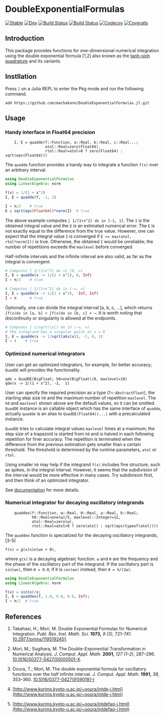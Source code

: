 # DoubleExponentialFormulas

[![Stable](https://img.shields.io/badge/docs-stable-blue.svg)](https://machakann.github.io/DoubleExponentialFormulas.jl/stable)
[![Dev](https://img.shields.io/badge/docs-dev-blue.svg)](https://machakann.github.io/DoubleExponentialFormulas.jl/dev)
[![Build Status](https://travis-ci.com/machakann/DoubleExponentialFormulas.jl.svg?branch=master)](https://travis-ci.com/machakann/DoubleExponentialFormulas.jl)
[![Build Status](https://ci.appveyor.com/api/projects/status/github/machakann/DoubleExponentialFormulas.jl?svg=true)](https://ci.appveyor.com/project/machakann/DoubleExponentialFormulas-jl)
[![Codecov](https://codecov.io/gh/machakann/DoubleExponentialFormulas.jl/branch/master/graph/badge.svg)](https://codecov.io/gh/machakann/DoubleExponentialFormulas.jl)
[![Coveralls](https://coveralls.io/repos/github/machakann/DoubleExponentialFormulas.jl/badge.svg?branch=master)](https://coveralls.io/github/machakann/DoubleExponentialFormulas.jl?branch=master)



## Introduction

This package provides functions for one-dimensional numerical integration using the double exponential formula [1,2] also known as the [tanh-sinh quadrature](https://en.wikipedia.org/wiki/Tanh-sinh_quadrature) and its variants.



## Instllation

Press `]` on a Julia REPL to enter the Pkg mode and run the following command.

```
add https://github.com/machakann/DoubleExponentialFormulas.jl.git
```



## Usage

### Handy interface in Float64 precision

```
    I, E = quadde(f::Function, a::Real, b::Real, c::Real...;
                  atol::Real=zero(Float64),
                  rtol::Real=atol>0 ? zero(Float64) : sqrt(eps(Float64)))
```

The `quadde` function provides a handy way to integrate a function `f(x)` over an arbitrary interval.

```julia
using DoubleExponentialFormulas
using LinearAlgebra: norm

f(x) = 1/(1 + x^2)
I, E = quadde(f, -1, 1)

I ≈ π/2    # true
E ≤ sqrt(eps(Float64))*norm(I)  # true
```

The above example computes `∫ 1/(1+x^2) dx in [-1, 1]`. The `I` is the obtained integral value and the `E` is an estimated numerical error. The `E` is not exactly equal to the difference from the true value. However, one can expect that the integral value `I` is converged if `E <= max(atol, rtol*norm(I))` is true. Otherwise, the obtained `I` would be unreliable; the number of repetitions exceeds the `maxlevel` before converged.

Half-infinite intervals and the infinite interval are also valid, as far as the integral is convergent.

```julia
# Computes ∫ 1/(1+x^2) dx in [0, ∞)
I, E = quadde(x -> 1/(1 + x^2), 0, Inf)
I ≈ π/2    # true

# Computes ∫ 1/(1+x^2) dx in (-∞, ∞)
I, E = quadde(x -> 1/(1 + x^2), -Inf, Inf)
I ≈ π      # true
```

Optionally, one can divide the integral interval [a, b, c, ...], which returns `∫f(x)dx in [a, b] + ∫f(x)dx in [b, c] + ⋯`.  It is worth noting that discontinuity or singularity is allowed at the endpoints.

```julia
# Computes ∫ 1/sqrt(|x|) dx in (-∞, ∞)
# The integrand has a singular point at x = 0
I, E = quadde(x -> 1/sqrt(abs(x)), -1, 0, 1)
I ≈ 4    # true
```


### Optimized numerical integrators

User can get an optimized integrators, for example, for better accuracy; `QuadDE` will provides the functionality.

```
qde = QuadDE(BigFloat; h0=one(BigFloat)/8, maxlevel=10)
qde(x -> 2/(1 + x^2), -1,  1)
```

User can specify the required precision as a type (`T<:AbstractFloat`), the starting step size `h0` and the maximum number of repetition `maxlevel`. The `h0` and `maxlevel` shown above are the default values, so it can be omitted. `QuadDE` instance is an callable object which has the same interface of `quadde`, actually `quadde` is an alias to `QuadDE(Float64)(...)` with a precalculated instance.

`QuadDE` tries to calculate integral values `maxlevel` times at a maximum; the step size of a trapezoid is started from `h0` and is halved in each following repetition for finer accuracy. The repetition is terminated when the difference from the previous estimation gets smaller than a certain threshold.  The threshold is determined by the runtime parameters, `atol` or `rtol`.

Using smaller `h0` may help if the integrand `f(x)` includes fine structure, such as spikes, in the integral interval. However, it seems that the subdivision of the interval would be more effective in many cases. Try subdivision first, and then think of an optimized integrator.

See [documentation](https://machakann.github.io/DoubleExponentialFormulas.jl/stable) for more details.


### Numerical integrator for decaying oscillatory integrands

```
    quaddeo(f::Function, ω::Real, θ::Real, a::Real, b::Real;
            h0::Real=one(ω)/5, maxlevel::Integer=12,
            atol::Real=zero(ω),
            rtol::Real=atol>0 ? zero(atol) : sqrt(eps(typeof(atol))))
```

The `quaddeo` function is specialized for the decaying oscillatory integrands, [3-5]

    f(x) = g(x)sin(ωx + θ),

where `g(x)` is a decaying algebraic function. `ω` and `θ` are the frequency and the phase of the oscillatory part of the integrand. If the oscillatory part is `sin(ωx)`, then `θ = 0.0`; if it is `cos(ωx)` instead, then `θ = π/(2ω)`.

```julia
using DoubleExponentialFormulas
using LinearAlgebra: norm

f(x) = sin(x)/x;
I, E = quaddeo(f, 1.0, 0.0, 0.0, Inf);
I ≈ π/2  # true
```


## References


1. Takahasi, H.; Mori, M. Double Exponential Formulas for Numerical Integration. *Publ. Res. Inst. Math. Sci.* **1973,** *9 (3),* 721–741. [10.2977/prims/1195192451](https://doi.org/10.2977/prims/1195192451).

1. Mori, M.; Sugihara, M. The Double-Exponential Transformation in Numerical Analysis. *J. Comput. Appl. Math.* **2001,** *127 (1–2),* 287–296. [10.1016/S0377-0427(00)00501-X](https://doi.org/10.1016/S0377-0427(00)00501-X).

1. Ooura, T.; Mori, M. The double exponential formula for oscillatory functions over the half infinite interval. *J. Comput. Appl. Math.* **1991,** *38,* 353–360. [10.1016/0377-0427(91)90181-I](https://doi.org/10.1016/0377-0427(91)90181-I)

1. [http://www.kurims.kyoto-u.ac.jp/~ooura/intde-j.html](http://www.kurims.kyoto-u.ac.jp/~ooura/intde-j.html)

1. [http://www.kurims.kyoto-u.ac.jp/~ooura/intdefaq-j.html](http://www.kurims.kyoto-u.ac.jp/~ooura/intdefaq-j.html)
